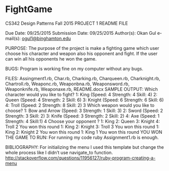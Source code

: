 # FightGame


CS342 Design Patterns
Fall 2015
PROJECT 1 README FILE

Due Date: 09/25/2015
Submission Date: 09/25/2015
Author(s): Okan Gul
e-mail(s): ogul1@binghamton.edu

PURPOSE:
The purpose of the project is make a fighting game which user choose his character and weapon also his opponent and fight. If the user can win all his opponents he won the game.


BUGS:
Program is working fine on my computer without any bugs.

FILES:
Assingment1.rb, Char.rb, Charking.rb, Charqueen.rb, Charknight.rb, Chartroll.rb, Weaponc.rb, Weaponbna.rb, Weaponsword.rb, Weaponknife.rb, Weaponaxe.rb, README.docx
SAMPLE OUTPUT:
Which character would you like to fight?
      1: King (Speed: 4   Strength: 4  Skill: 4)
      2: Queen  (Speed: 4   Strength: 2  Skill: 6)
      3: Knight  (Speed: 6   Strength: 6  Skill: 6)
      4: Troll  (Speed: 2   Strength: 8  Skill: 2)
3
Which weapon would you like to choose?
      1: Bow and Arrow  (Speed: 3   Strength: 1  Skill: 3)
      2: Sword  (Speed: 2   Strength: 3  Skill: 2)
      3: Knife  (Speed: 3   Strength: 2  Skill: 2)
      4: Axe  (Speed: 1   Strength: 4  Skill:1)
4
Choose your opponent ?
    1:  King
    2:  Queen
    3:  Knight
    4:  Troll
2
You won this round
    1:  King
    2:  Knight
    3:  Troll
3
You won this round
    1:  King
    2:  Knight
2
You won this round
    1:  King
1
You won this round
YOU WON THE GAME
TO RUN:
For running my code ruby Assignment1.rb is enough.


BIBLIOGRAPHY:
For initializing the menu I used this template but change the whole process like I didn’t use navigate_to function.
http://stackoverflow.com/questions/11956127/ruby-program-creating-a-menu


